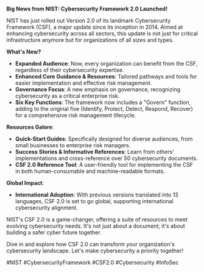 **Big News from NIST: Cybersecurity Framework 2.0 Launched!**

NIST has just rolled out Version 2.0 of its landmark Cybersecurity Framework (CSF), a major update since its inception in 2014. Aimed at enhancing cybersecurity across all sectors, this update is not just for critical infrastructure anymore but for organizations of all sizes and types.

**What's New?**
- **Expanded Audience**: Now, every organization can benefit from the CSF, regardless of their cybersecurity expertise.
- **Enhanced Core Guidance & Resources**: Tailored pathways and tools for easier implementation and effective risk management.
- **Governance Focus**: A new emphasis on governance, recognizing cybersecurity as a critical enterprise risk.
- **Six Key Functions**: The framework now includes a "Govern" function, adding to the original five (Identify, Protect, Detect, Respond, Recover) for a comprehensive risk management lifecycle.

**Resources Galore**:
- **Quick-Start Guides**: Specifically designed for diverse audiences, from small businesses to enterprise risk managers.
- **Success Stories & Informative References**: Learn from others' implementations and cross-reference over 50 cybersecurity documents.
- **CSF 2.0 Reference Tool**: A user-friendly tool for implementing the CSF in both human-consumable and machine-readable formats.

**Global Impact**:
- **International Adoption**: With previous versions translated into 13 languages, CSF 2.0 is set to go global, supporting international cybersecurity alignment.

NIST's CSF 2.0 is a game-changer, offering a suite of resources to meet evolving cybersecurity needs. It's not just about a document; it's about building a safer cyber future together.

Dive in and explore how CSF 2.0 can transform your organization's cybersecurity landscape. Let's make cybersecurity a priority together!

#NIST #CybersecurityFramework #CSF2.0 #Cybersecurity #InfoSec
